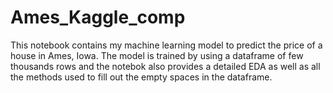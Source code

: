 # Ames_Kaggle_comp

This notebook contains my machine learning model to predict the price of a house in Ames, Iowa.
The model is trained by using a dataframe of few thousands rows and the notebok also provides a
detailed EDA as well as all the methods used to fill out the empty spaces in the dataframe.
